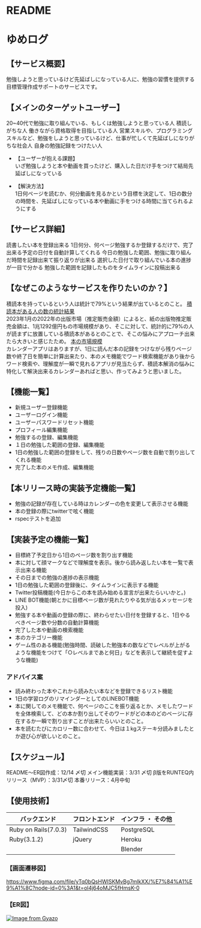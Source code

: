 # README

# ゆめログ

## 【サービス概要】<br>
勉強しようと思っているけど先延ばしになっている人に、勉強の習慣を提供する目標管理作成サポートのサービスです。

## 【メインのターゲットユーザー】<br>

20~40代で勉強に取り組んでいる、もしくは勉強しようと思っている人
積読しがちな人
働きながら資格取得を目指している人
営業スキルや、プログラミングスキルなど、勉強をしようと思っているけど、仕事が忙しくて先延ばしになりがちな社会人
自身の勉強記録をつけたい人

* 【ユーザーが抱える課題】<br>
いざ勉強しようと本や動画を買ったけど、購入した日だけ手をつけて結局先延ばしになっている

* 【解決方法】<br>
1日何ページを読むか、何分動画を見るかという目標を決定して、1日の数分の時間を、先延ばしになっている本や動画に手をつける時間に当てられるようにする

## 【サービス詳細】<br>
読書したい本を登録出来る
1日何分、何ページ勉強するか登録するだけで、完了出来る予定の日付を自動計算してくれる
今日の勉強した範囲、勉強に取り組んだ時間を記録出来て振り返りが出来る
選択した日付で取り組んでいる本の進捗が一目で分かる
勉強した範囲を記録したものをタイムラインに投稿出来る

## 【なぜこのようなサービスを作りたいのか？】<br>
積読本を持っているという人は統計で79%という結果が出ているとのこと。
[積読本がある人の数の統計結果](https://hon.jp/news/1.0/0/25587)<br>
2023年1月の2022年の出版市場（推定販売金額）によると、紙の出版物推定販売金額は、1兆1292億円もの市場規模があり、そこに対して、統計的に79%の人が読まずに放置している積読本があるとのことで、そこの悩みにアプローチ出来たら大きいと感じたため。
[本の市場規模](https://hon.jp/news/1.0/0/38832#:~:text=%E5%85%AC%E7%9B%8A%E7%A4%BE%E5%9B%A3%E6%B3%95%E4%BA%BA%E5%85%A8%E5%9B%BD%E5%87%BA%E7%89%88,%EF%BC%85%E5%A2%97%E3%81%A8%E3%81%AA%E3%81%A3%E3%81%9F%E3%80%82)<br>
カレンダーアプリはありますが、1日に読んだ本の記録をつけながら残りページ数や終了日を簡単に計算出来たり、本のメモ機能でワード検索機能があり後からワード検索や、理解度が一瞬で見れるアプリが見当たらず、積読本解消の悩みに特化して解決出来るカレンダーあればと思い、作ってみようと思いました。


## 【機能一覧】
- 新規ユーザー登録機能
- ユーザーログイン機能
- ユーザーパスワードリセット機能
- プロフィール編集機能
- 勉強するの登録、編集機能
- １日の勉強した範囲の登録、編集機能
- 1日の勉強した範囲の登録をして、残りの日数やページ数を自動で割り出してくれる機能
- 完了した本のメモ作成、編集機能

## 【本リリース時の実装予定機能一覧】
- 勉強の記録が存在している時はカレンダーの色を変更して表示させる機能
- 本の登録の際にtwitterで呟く機能
- rspecテストを追加

## 【実装予定の機能一覧】<br>
- 目標終了予定日から1日のページ数を割り出す機能
- 本に対して顔マークなどで理解度を表示。後から読み返したい本を一覧で表示出来る機能
- その日までの勉強の進捗の表示機能
- 1日の勉強した範囲の登録後に、タイムラインに表示する機能
- Twitter投稿機能(今日からこの本を読み始める宣言が出来たらいいかと。)
- LINE BOT機能(朝とかに目標ページ数が見れたりやる気が出るメッセージを投入)
- 勉強する本や動画の登録の際に、終わらせたい日付を登録すると、1日やるべきページ数や分数の自動計算機能
- 完了した本や動画の検索機能
- 本のカテゴリー機能
- ゲーム性のある機能(勉強時間、読破した勉強本の数などでレベルが上がるような機能をつけて「○レベルまであと何日」などを表示して継続を促すような機能)

### アドバイス案
- 読み終わった本やこれから読みたい本などを登録できるリスト機能
- 1日の学習ログのリマインダーとしてのLINEBOT機能
- 本に関してのメモ機能で、何ページのここを振り返るとか、メモしたワードを全体検索して、どの本か割り出してそのワードがどの本のどのページに存在するか一瞬で割り出すことが出来たらいいとのこと。
- 本を読むたびにカロリー数に合わせて、今日は１kgステーキ分読みましたとか遊び心が欲しいとのこと。


## 【スケジュール】

README〜ER図作成：12/14 〆切
メイン機能実装：3/31 〆切
β版をRUNTEQ内リリース（MVP）：3/31〆切
本番リリース：4月中旬


## 【使用技術】
|  バックエンド  |  フロントエンド  |  インフラ ・ その他 |
| ---- | ---- | ---- |
|  Ruby on Rails(7.0.3)  |  TailwindCSS  |  PostgreSQL  |
|  Ruby(3.1.2)  |  jQuery  |  Heroku  |
|    |    |  Blender |

### 【画面遷移図】<br>
https://www.figma.com/file/yTq0bQsHWISKMvBg7mlkXX/%E7%84%A1%E9%A1%8C?node-id=0%3A1&t=ol4j64oMJC5fHmsK-0

### 【ER図】<br>
[![Image from Gyazo](https://i.gyazo.com/b0417f1c1dc24478cbe0711125b08fb5.png)](https://gyazo.com/b0417f1c1dc24478cbe0711125b08fb5)
